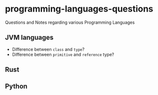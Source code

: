 # programming-languages-questions
Questions and Notes regarding various Programming Languages

## JVM languages
- Difference between `class` and `type`?
- Difference between `primitive` and `reference` type?

## Rust

## Python
